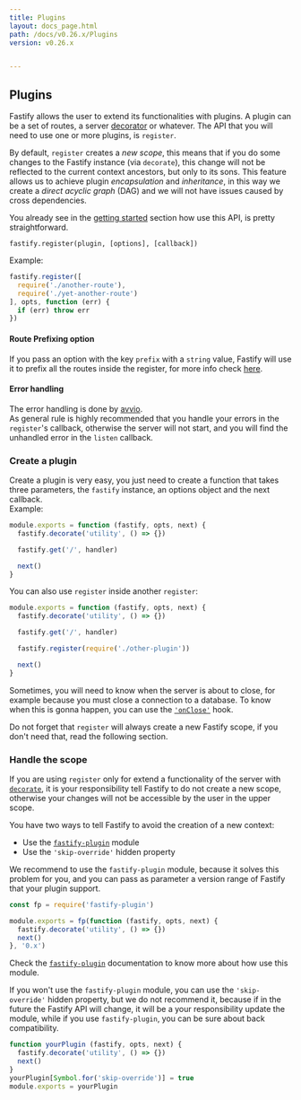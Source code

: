 ```yaml
---
title: Plugins
layout: docs_page.html
path: /docs/v0.26.x/Plugins
version: v0.26.x


---
```


## Plugins
Fastify allows the user to extend its functionalities with plugins.
A plugin can be a set of routes, a server [decorator](/docs/v0.26.x/Decorators) or whatever. The API that you will need to use one or more plugins, is `register`.  

By default, `register` creates a *new scope*, this means that if you do some changes to the Fastify instance (via `decorate`), this change will not be reflected to the current context ancestors, but only to its sons. This feature allows us to achieve plugin *encapsulation* and *inheritance*, in this way we create a *direct acyclic graph* (DAG) and we will not have issues caused by cross dependencies.

You already see in the [getting started](/docs/v0.26.x/Getting-Started#register) section how use this API, is pretty straightforward.
```
fastify.register(plugin, [options], [callback])
```
Example:
```js
fastify.register([
  require('./another-route'),
  require('./yet-another-route')
], opts, function (err) {
  if (err) throw err
})
```

<a name="route-prefixing-option"></a>
#### Route Prefixing option
If you pass an option with the key `prefix` with a `string` value, Fastify will use it to prefix all the routes inside the register, for more info check [here](/docs/v0.26.x/Routes#route-prefixing).

<a name="error-handling"></a>
#### Error handling
The error handling is done by [avvio](https://github.com/mcollina/avvio#error-handling).  
As general rule is highly recommended that you handle your errors in the `register`'s callback, otherwise the server will not start, and you will find the unhandled error in the `listen` callback.

<a name="create-plugin"></a>
### Create a plugin
Create a plugin is very easy, you just need to create a function that takes three parameters, the `fastify` instance, an options object and the next callback.  
Example:
```js
module.exports = function (fastify, opts, next) {
  fastify.decorate('utility', () => {})

  fastify.get('/', handler)

  next()
}
```
You can also use `register` inside another `register`:
```js
module.exports = function (fastify, opts, next) {
  fastify.decorate('utility', () => {})

  fastify.get('/', handler)

  fastify.register(require('./other-plugin'))

  next()
}
```
Sometimes, you will need to know when the server is about to close, for example because you must close a connection to a database. To know when this is gonna happen, you can use the [`'onClose'`](/docs/v0.26.x/Hooks#on-close) hook.

Do not forget that `register` will always create a new Fastify scope, if you don't need that, read the following section.

<a name="handle-scope"></a>
### Handle the scope
If you are using `register` only for extend a functionality of the server with  [`decorate`](/docs/v0.26.x/Decorators), it is your responsibility tell Fastify to do not create a new scope, otherwise your changes will not be accessible by the user in the upper scope.

You have two ways to tell Fastify to avoid the creation of a new context:
- Use the [`fastify-plugin`](https://github.com/fastify/fastify-plugin) module
- Use the `'skip-override'` hidden property

We recommend to use the `fastify-plugin` module, because it solves this problem for you, and you can pass as parameter a version range of Fastify that your plugin support.
```js
const fp = require('fastify-plugin')

module.exports = fp(function (fastify, opts, next) {
  fastify.decorate('utility', () => {})
  next()
}, '0.x')
```
Check the [`fastify-plugin`](https://github.com/fastify/fastify-plugin) documentation to know more about how use this module.

If you won't use the `fastify-plugin` module, you can use the `'skip-override'` hidden property, but we do not recommend it, because if in the future the Fastify API will change, it will be a your responsibility update the module, while if you use `fastify-plugin`, you can be sure about back compatibility.
```js
function yourPlugin (fastify, opts, next) {
  fastify.decorate('utility', () => {})
  next()
}
yourPlugin[Symbol.for('skip-override')] = true
module.exports = yourPlugin
```
